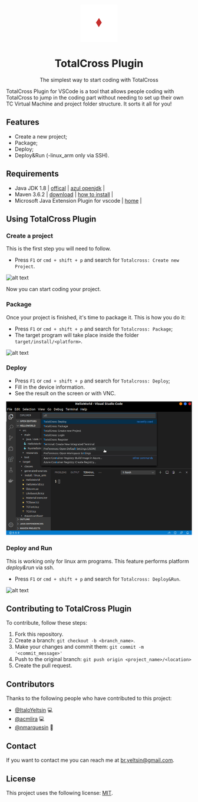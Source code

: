 <div align="center"> <a href="https://totalcross.com/" target="_blank"> <img src="./totalcross.gif" alt="totalcross logo"/></a></div>

<div align="center"> 
<h1>TotalCross Plugin</h1> </div>
<p align="center">The simplest way to start coding with TotalCross</strong></em></p>

TotalCross Plugin for VSCode is a tool that allows people coding with TotalCross to jump in the coding part without needing to set up their own TC Virtual Machine and project folder structure. It sorts it all for you!

## Features

- Create a new project;
- Package;
- Deploy;
- Deploy&Run (-linux_arm only via SSH).

## Requirements

- Java JDK 1.8 | [offical](https://www.oracle.com/technetwork/java/javase/downloads/jdk8-downloads-2133151.html) | [azul openjdk](https://www.azul.com/downloads/zulu-community/?&version=java-8-lts&architecture=x86-64-bit&package=jdk) |
- Maven 3.6.2 | [download](https://maven.apache.org/download.cgi) | [how to install](https://maven.apache.org/install.html) |
- Microsoft Java Extension Plugin for vscode | [home](https://marketplace.visualstudio.com/items?itemName=vscjava.vscode-java-pack) |

## Using TotalCross Plugin

### Create a project

This is the first step you will need to follow.

- Press `F1` or `cmd + shift + p` and search for `Totalcross: Create new Project`.

![alt text](https://i.imgur.com/rli4Qsc.gif)

Now you can start coding your project.

### Package

Once your project is finished, it's time to package it. This is how you do it:

- Press `F1` or `cmd + shift + p` and search for `Totalcross: Package`;
- The target program will take place inside the folder `target/install/<platform>`.

![alt text](https://i.imgur.com/dIIZe1X.gif)

### Deploy

- Press `F1` or `cmd + shift + p` and search for `Totalcross: Deploy`;
- Fill in the device information.
- See the result on the screen or with VNC.

![alt text](deployplugin.gif)

### Deploy and Run

This is working only for linux arm programs. This feature performs platform _deploy&run_ via ssh.

- Press `F1` or `cmd + shift + p` and search for `Totalcross: Deploy&Run`.

![alt text](https://i.imgur.com/Y6F3pTc.gif)

## Contributing to TotalCross Plugin

To contribute, follow these steps:

1. Fork this repository.
2. Create a branch: `git checkout -b <branch_name>`.
3. Make your changes and commit them: `git commit -m '<commit_message>'`
4. Push to the original branch: `git push origin <project_name>/<location>`
5. Create the pull request.

## Contributors

Thanks to the following people who have contributed to this project:

- [@ItaloYeltsin](https://github.com/ItaloYeltsin) 💻
- [@acmlira](https://github.com/acmlira) 💻
- [@nmarquesin](https://github.com/nmarquesin) 📖

## Contact

If you want to contact me you can reach me at br.yeltsin@gmail.com.

## License

This project uses the following license: [MIT](LICENSE).
